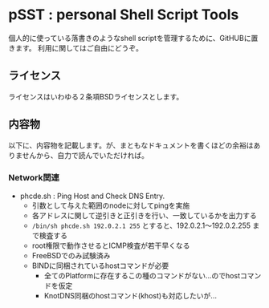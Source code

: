 # pSST : personal Shell Script Tools

個人的に使っている落書きのようなshell scriptを管理するために、GitHUBに置きます。
利用に関してはご自由にどうぞ。

## ライセンス
ライセンスはいわゆる２条項BSDライセンスとします。

## 内容物
以下に、内容物を記載します。が、まともなドキュメントを書くほどの余裕はありませんから、自力で読んでいただければ。

### Network関連
  * phcde.sh : Ping Host and Check DNS Entry.
    * 引数として与えた範囲のnodeに対してpingを実施
    * 各アドレスに関して逆引きと正引きを行い、一致しているかを出力する
    * `/bin/sh phcde.sh 192.0.2.1 255` とすると、192.0.2.1〜192.0.2.255 まで検査する
    * root権限で動作させるとICMP検査が若干早くなる
    * FreeBSDでのみ試験済み
    * BINDに同梱されているhostコマンドが必要
      * 全てのPlatformに存在するこの種のコマンドがない...のでhostコマンドを仮定
      * KnotDNS同梱のhostコマンド(khost)も対応したいが...

